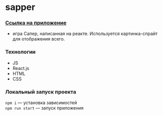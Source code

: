 # sapper

### [Ссылка на приложение](https://valerieoschatz.github.io/sapper/)


- игра Сапер, написанная на реакте. Используется картинка-спрайт для отображения всего.


### Технологии

* JS
* React.js
* HTML
* CSS


### Локальный запуск проекта

`npm i` — установка зависимостей  
`npm run start` — запуск приложения  
